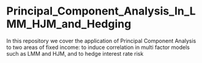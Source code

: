 # Principal_Component_Analysis_In_LMM_HJM_and_Hedging
In this repository we cover the application of Principal Component Analysis to two areas of fixed income: to induce correlation in multi factor models such as LMM and HJM, and to hedge interest rate risk
